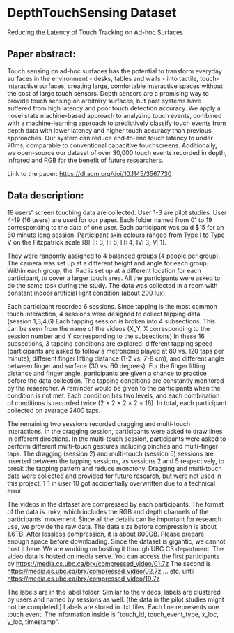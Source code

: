 # DepthTouchSensing Dataset
Reducing the Latency of Touch Tracking on Ad-hoc Surfaces

## Paper abstract: 
Touch sensing on ad-hoc surfaces has the potential to transform everyday surfaces in the environment - desks, tables and walls - into
tactile, touch-interactive surfaces, creating large, comfortable interactive spaces without the cost of large touch sensors. Depth sensors
are a promising way to provide touch sensing on arbitrary surfaces, but past systems have suffered from high latency and poor touch
detection accuracy. We apply a novel state machine-based approach to analyzing touch events, combined with a machine-learning
approach to predictively classify touch events from depth data with lower latency and higher touch accuracy than previous approaches.
Our system can reduce end-to-end touch latency to under 70ms, comparable to conventional capacitive touchscreens. Additionally, we
open-source our dataset of over 30,000 touch events recorded in depth, infrared and RGB for the benefit of future researchers.

Link to the paper: https://dl.acm.org/doi/10.1145/3567730 

## Data description:
19 users' screen touching data are collected. 
User 1-3 are pilot studies. User 4-19 (16 users) are used for our paper. Each folder named from 01 to 19 corresponding to the data of one user.
Each participant was paid $15 for an 80 minute long session. 
Participant skin colours ranged from Type I to Type V on the Fitzpatrick scale [8] (I: 3; II: 5; III: 4; IV: 3; V: 1). 

They were randomly assigned to 4 balanced groups (4 people per group). The camera was set up at a different height and angle for each group. 
Within each group, the iPad is set up at a different location for each participant, to cover a larger touch area. 
All the participants were asked to do the same task during the study. The data was collected in a room with constant indoor artificial light condition (about 200 lux).

Each participant recorded 6 sessions. Since tapping is the most common touch interaction, 4 sessions were designed to collect tapping data. (session 1,3,4,6)
Each tapping session is broken into 4 subsections. This can be seen from the name of the videos (X_Y, X corresponding to the session number and Y corresponding to the subsections)
In these 16 subsections, 3 tapping conditions are explored: different tapping speed (participants are asked to follow a metronome played at 80 vs. 120 taps per minute),
different finger lifting distance (1-2 vs. 7-8 cm), and different angle between finger and surface (30 vs. 60 degrees).
For the finger lifting distance and finger angle, participants are given a chance to practice before the data collection.
The tapping conditions are constantly monitored by the researcher. A reminder would be given to the participants
when the condition is not met. Each condition has two levels, and each combination of conditions is recorded twice
(2 × 2 × 2 × 2 = 16). In total, each participant collected on average 2400 taps. 

The remaining two sessions recorded dragging and multi-touch interactions. In the dragging session, participants were asked to draw lines in different
directions. In the multi-touch session, participants were asked to perform different multi-touch gestures including pinches and multi-finger taps. 
The dragging (session 2) and multi-touch (session 5) sessions are inserted between the tapping sessions, as
sessions 2 and 5 respectively, to break the tapping pattern and reduce monotony. Dragging and multi-touch data were
collected and provided for future research, but were not used in this project.
1_1 in user 10 got accidentially overwritten due to a technical error. 

The videos in the dataset are compressed by each participants. The format of the data is .mkv, which includes the RGB and depth channels of the participants' movement. Since all the details can be important for research use, we provide the raw data. The data size before compression is about 1.6TB. After lossless compression, it is about 800GB. Please prepare enough space before downloading. Since the dataset is gigantic, we cannot host it here. We are working on hosting it through UBC CS department. The video data is hosted on media serve. You can access the first participants by https://media.cs.ubc.ca/brx/compressed_video/01.7z
The second is https://media.cs.ubc.ca/brx/compressed_video/02.7z
... etc. until https://media.cs.ubc.ca/brx/compressed_video/19.7z

The labels are in the label folder. Similar to the videos, labels are clustered by users and named by sessions as well. (the data in the pilot studies might not be completed.) Labels are stored in .txt files. Each line represents one touch event. The information inside is "touch_id, touch_event_type, x_loc, y_loc, timestamp".
